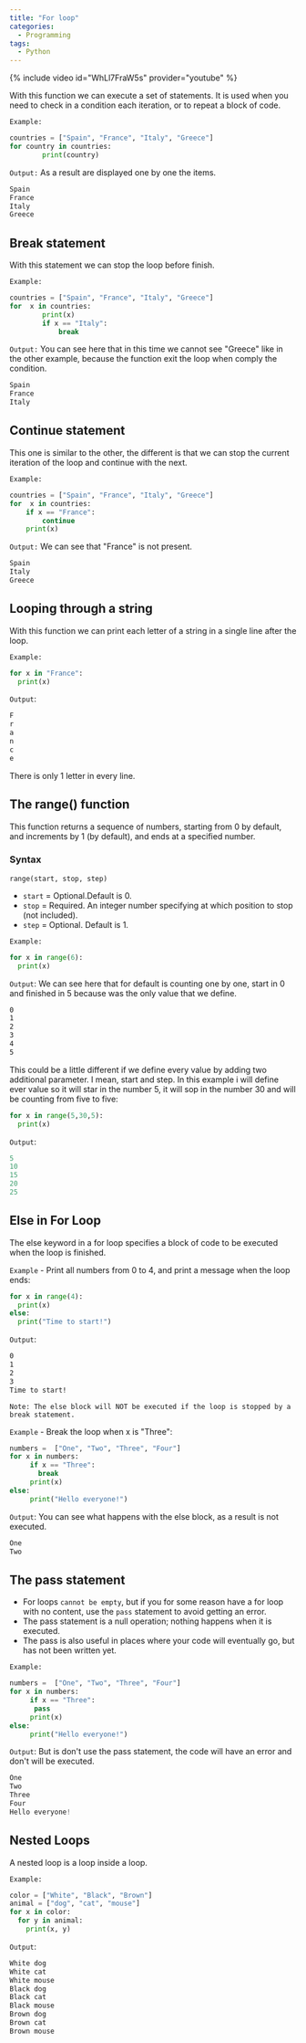 ```yaml
---
title: "For loop"
categories:
  - Programming
tags:
  - Python
---
```


{% include video id="WhLl7FraW5s" provider="youtube" %}

With this function we can execute a set of statements. It is used when you need to check in a condition each iteration, or to repeat a block of code.

`Example:`

```python
countries = ["Spain", "France", "Italy", "Greece"]
for country in countries:
        print(country)
```

`Output:` As a result are displayed one by one the items.

```python
Spain
France
Italy
Greece
```

## Break statement

With this statement we can stop the loop before finish.

`Example:`

```python
countries = ["Spain", "France", "Italy", "Greece"]
for  x in countries:
        print(x)
        if x == "Italy":
            break
```

`Output:` You can see here that in this time we cannot see "Greece" like in the other example, because the function exit the loop when comply the condition.

```python
Spain
France
Italy
```

## Continue statement

This one is similar to the other, the different is that we can stop the current iteration of the loop and continue with the next.

`Example:`

```python
countries = ["Spain", "France", "Italy", "Greece"]
for  x in countries:
    if x == "France":
        continue
    print(x)
```

`Output:` We can see that "France" is not present.

```python
Spain
Italy
Greece
```

## Looping through a string

With this function we can print each letter of a string in a single line after the loop.

`Example:`

```python
for x in "France":
  print(x)
```

`Output`:

```python
F
r
a
n
c
e
```

There is only 1 letter in every line.

## The range() function

This function returns a sequence of numbers, starting from 0 by default, and increments by 1 (by default), and ends at a specified number.

### Syntax

 `range(start, stop, step)`

- `start` = Optional.Default is 0.
- `stop` = Required. An integer number specifying at which position to stop (not included).
- `step` = Optional. Default is 1.

`Example:`

```python
for x in range(6):
  print(x)
```

`Output`: We can see here that for default is counting one by one, start in 0 and finished in 5 because was the only value that we define.

```txt
0
1
2
3
4
5
```

This could be a little different if we define every value by adding two additional parameter. I mean, start and step.
In this example i will define ever value so it will star in the number 5, it will sop in the number 30 and will be counting from five to five:

```python
for x in range(5,30,5):
  print(x)
```

`Output`:

```python
5
10
15
20
25
```

## Else in For Loop

The else keyword in a for loop specifies a block of code to be executed when the loop is finished. 

`Example` - Print all numbers from 0 to 4, and print a message when the loop ends:

```python
for x in range(4):
  print(x)
else:
  print("Time to start!")
```

`Output`:

```txt
0
1
2
3
Time to start!
```

`Note: The else block will NOT be executed if the loop is stopped by a break statement.`

`Example` - Break the loop when x is "Three":

```python
numbers =  ["One", "Two", "Three", "Four"]
for x in numbers:
     if x == "Three":
       break
     print(x)
else:
     print("Hello everyone!")
```

`Output`: You can see what happens with the else block, as a result is not executed.

```python
One
Two
```

## The pass statement

- For loops `cannot be empty`, but if you for some reason have a for loop with no content, use the `pass` statement to avoid getting an error.
- The pass statement is a null operation; nothing happens when it is executed.
- The pass is also useful in places where your code will eventually go, but has not been written yet.

`Example:`

```python
numbers =  ["One", "Two", "Three", "Four"]
for x in numbers:
     if x == "Three":
      pass
     print(x)
else:
     print("Hello everyone!")
```

`Output`: But is don't use the pass statement, the code will have an error and don't will be executed.

```python
One
Two
Three
Four
Hello everyone!
```

## Nested Loops 

A nested loop is a loop inside a loop.

`Example:`

```python
color = ["White", "Black", "Brown"]
animal = ["dog", "cat", "mouse"]
for x in color:
  for y in animal:
    print(x, y) 
```

`Output`:

```python
White dog
White cat
White mouse
Black dog
Black cat
Black mouse
Brown dog
Brown cat
Brown mouse
```
